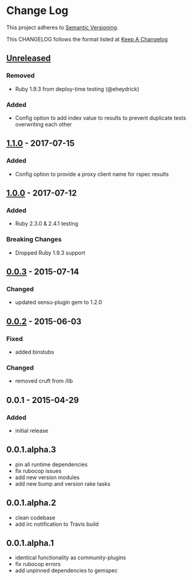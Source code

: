 # Change Log
This project adheres to [Semantic Versioning](http://semver.org/).

This CHANGELOG follows the format listed at [Keep A Changelog](http://keepachangelog.com/)

## [Unreleased]
### Removed
- Ruby 1.9.3 from deploy-time testing (@eheydrick)

### Added
- Config option to add index value to results to prevent duplicate tests overwriting each other

## [1.1.0] - 2017-07-15
### Added
- Config option to provide a proxy client name for rspec results

## [1.0.0] - 2017-07-12
### Added
- Ruby 2.3.0 & 2.4.1 testing

### Breaking Changes
- Dropped Ruby 1.9.3 support

## [0.0.3] - 2015-07-14
### Changed
- updated sensu-plugin gem to 1.2.0

## [0.0.2] - 2015-06-03
### Fixed
- added binstubs

### Changed
- removed cruft from /lib

## 0.0.1 - 2015-04-29
### Added
- initial release

## 0.0.1.alpha.3
* pin all runtime dependencies
* fix rubocop issues
* add new version modules
* add new bump and version rake tasks

## 0.0.1.alpha.2
* clean codebase
* add irc notification to Travis build

## 0.0.1.alpha.1
* identical functionality as community-plugins
* fix rubocop errors
* add unpinned dependencies to gemspec

[Unreleased]: https://github.com/sensu-plugins/sensu-plugins-rspec/compare/1.1.0...HEAD
[1.1.0]: https://github.com/sensu-plugins/sensu-plugins-rspec/compare/1.0.0...1.1.0
[1.0.0]: https://github.com/sensu-plugins/sensu-plugins-rspec/compare/0.0.3...1.0.0
[0.0.3]: https://github.com/sensu-plugins/sensu-plugins-rspec/compare/0.0.2...0.0.3
[0.0.2]: https://github.com/sensu-plugins/sensu-plugins-rspec/compare/0.0.1...0.0.2
